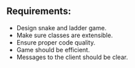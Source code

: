 ## Requirements:

- Design snake and ladder game.
- Make sure classes are extensible.
- Ensure proper code quality.
- Game should be efficient.
- Messages to the client should be clear.